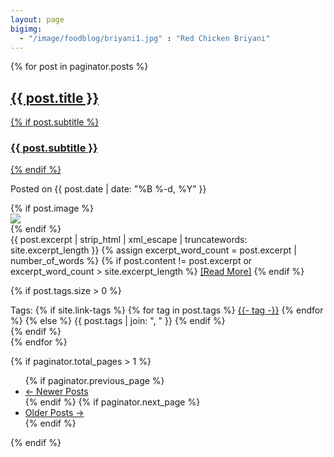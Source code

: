 ```yaml
---
layout: page
bigimg: 
  - "/image/foodblog/briyani1.jpg" : "Red Chicken Briyani"
---
```



<!-- site body (untouched)--> 
<div class="posts-list">
{% for post in paginator.posts %}
<article class="post-preview">
<a href="{{ post.url | prepend: site.baseurl }}">
<h2 class="post-title">{{ post.title }}</h2>

{% if post.subtitle %}
<h3 class="post-subtitle">
  {{ post.subtitle }}
</h3>
{% endif %}
</a>

<p class="post-meta">
  Posted on {{ post.date | date: "%B %-d, %Y" }}
</p>

<div class="post-entry-container">
  {% if post.image %}
  <div class="post-image">
    <a href="{{ post.url | prepend: site.baseurl }}">
      <img src="{{ post.image }}">
    </a>
  </div>
  {% endif %}
  <div class="post-entry">
    {{ post.excerpt | strip_html | xml_escape | truncatewords: site.excerpt_length }}
    {% assign excerpt_word_count = post.excerpt | number_of_words %}
    {% if post.content != post.excerpt or excerpt_word_count > site.excerpt_length %}
      <a href="{{ post.url | prepend: site.baseurl }}" class="post-read-more">[Read&nbsp;More]</a>
    {% endif %}
  </div>
</div>


{% if post.tags.size > 0 %}
<div class="blog-tags">
  Tags:
  {% if site.link-tags %}
  {% for tag in post.tags %}
  <a href="{{ site.baseurl }}/tags#{{- tag -}}">{{- tag -}}</a>
  {% endfor %}
  {% else %}
    {{ post.tags | join: ", " }}
  {% endif %}
</div>
{% endif %}

   </article>
  {% endfor %}


{% if paginator.total_pages > 1 %}
<ul class="pager main-pager">
  {% if paginator.previous_page %}
  <li class="previous">
    <a href="{{ paginator.previous_page_path | prepend: site.baseurl | replace: '//', '/' }}">&larr; Newer Posts</a>
  </li>
  {% endif %}
  {% if paginator.next_page %}
  <li class="next">
    <a href="{{ paginator.next_page_path | prepend: site.baseurl | replace: '//', '/' }}">Older Posts &rarr;</a>
  </li>
  {% endif %}
</ul>
{% endif %}
